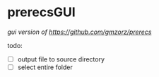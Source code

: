 # prerecsGUI

*gui version of https://github.com/gmzorz/prerecs*

todo:
- [ ] output file to source directory
- [ ] select entire folder
